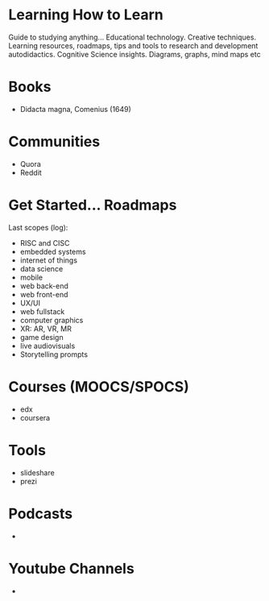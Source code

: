 # Learning How to Learn
Guide to studying anything... Educational technology. Creative techniques. Learning resources, roadmaps, tips and tools to research and development autodidactics. Cognitive Science insights. Diagrams, graphs, mind maps etc 

# Books
- Didacta magna, Comenius (1649)

# Communities
- Quora
- Reddit

# Get Started... Roadmaps
Last scopes (log):
- RISC and CISC
- embedded systems
- internet of things
- data science
- mobile
- web back-end
- web front-end
- UX/UI
- web fullstack
- computer graphics
- XR: AR, VR, MR
- game design
- live audiovisuals
- Storytelling prompts

# Courses (MOOCS/SPOCS)
- edx
- coursera

# Tools
- slideshare
- prezi

# Podcasts
- 

# Youtube Channels
- 

